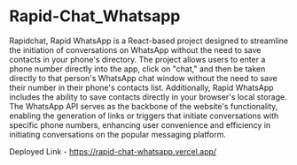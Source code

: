 # Rapid-Chat_Whatsapp
Rapidchat, Rapid WhatsApp is a React-based project designed to streamline the initiation of conversations on WhatsApp without the need to save contacts in your phone's directory.
The project allows users to enter a phone number directly into the app, click on "chat," and then be taken directly to that person's WhatsApp chat window without the need to save their number in their phone's contacts list. Additionally, Rapid WhatsApp includes the ability to save contacts directly in your browser's local storage. The WhatsApp API serves as the backbone of the website's functionality, enabling the generation of links or triggers that initiate conversations with specific phone numbers, enhancing user convenience and efficiency in initiating conversations on the popular messaging platform.

Deployed Link - https://rapid-chat-whatsapp.vercel.app/
